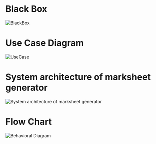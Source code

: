 # Black Box
![BlackBox](https://user-images.githubusercontent.com/66207959/153602484-ed30cdeb-9cce-4787-93d6-b3fafa95198d.PNG)
# Use Case Diagram
![UseCase](https://user-images.githubusercontent.com/66207959/153560940-c86c083a-9156-4b6e-b8fa-a7310e2c0ebc.png)
# System architecture of marksheet generator
![System architecture of marksheet generator](https://user-images.githubusercontent.com/66207959/156741048-57e13b28-c9c5-4908-958d-5812ce4b6db6.png)
# Flow Chart
![Behavioral Diagram](https://user-images.githubusercontent.com/66207959/153560986-47913e7d-dcc2-4eea-abeb-9d422bb4b4ee.png)
